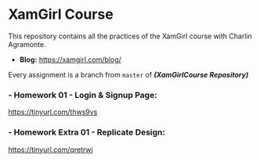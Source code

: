 # XamGirl Course
This repository contains all the practices of the XamGirl course with Charlin Agramonte. 
* **Blog:** https://xamgirl.com/blog/

Every assignment is a branch from ```master``` of ***(XamGirlCourse Repository)***

### - Homework 01 - Login & Signup Page:
https://tinyurl.com/thws9vs

### - Homework Extra 01 - Replicate Design:
https://tinyurl.com/qretrwj

